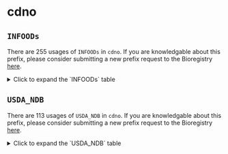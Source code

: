 # cdno

## `INFOODs`

There are 255 usages of `INFOODs` in `cdno`.
If you are knowledgable about this prefix, please consider submitting a new prefix
request to the Bioregistry [here](https://github.com/biopragmatics/bioregistry/issues/new?assignees=cthoyt&labels=New%2CPrefix&template=new-prefix.yml&title=%5BResource%5D%3A%20INFOODs).

<details>
<summary>Click to expand the `INFOODs` table</summary>

| curie                 |   usages | nodes                                                                                                                                                                                                                                                                                                                |
|-----------------------|----------|----------------------------------------------------------------------------------------------------------------------------------------------------------------------------------------------------------------------------------------------------------------------------------------------------------------------|
| INFOODs: GLUS         |        8 | [CDNO:0200013](http://purl.obolibrary.org/obo/CDNO_0200013), [CDNO:0200482](http://purl.obolibrary.org/obo/CDNO_0200482), [CDNO:0200483](http://purl.obolibrary.org/obo/CDNO_0200483), [CDNO:0200484](http://purl.obolibrary.org/obo/CDNO_0200484), [CDNO:0200486](http://purl.obolibrary.org/obo/CDNO_0200486), ... |
| INFOODs: XYLFB        |        5 | [CDNO:0200019](http://purl.obolibrary.org/obo/CDNO_0200019), [CDNO:0200492](http://purl.obolibrary.org/obo/CDNO_0200492), [CDNO:0200510](http://purl.obolibrary.org/obo/CDNO_0200510), [CDNO:0200512](http://purl.obolibrary.org/obo/CDNO_0200512), [CDNO:0200516](http://purl.obolibrary.org/obo/CDNO_0200516), ... |
| INFOODs: GALS         |        5 | [CDNO:0200021](http://purl.obolibrary.org/obo/CDNO_0200021), [CDNO:0200494](http://purl.obolibrary.org/obo/CDNO_0200494), [CDNO:0200496](http://purl.obolibrary.org/obo/CDNO_0200496), [CDNO:0200500](http://purl.obolibrary.org/obo/CDNO_0200500), [CDNO:0200504](http://purl.obolibrary.org/obo/CDNO_0200504), ... |
| INFOODs: FRUS         |        5 | [CDNO:0200485](http://purl.obolibrary.org/obo/CDNO_0200485), [CDNO:0200498](http://purl.obolibrary.org/obo/CDNO_0200498), [CDNO:0200502](http://purl.obolibrary.org/obo/CDNO_0200502), [CDNO:0200506](http://purl.obolibrary.org/obo/CDNO_0200506), [CDNO:0200518](http://purl.obolibrary.org/obo/CDNO_0200518), ... |
| INFOODs: GLUFB        |        4 | [CDNO:0200507](http://purl.obolibrary.org/obo/CDNO_0200507), [CDNO:0200509](http://purl.obolibrary.org/obo/CDNO_0200509), [CDNO:0200511](http://purl.obolibrary.org/obo/CDNO_0200511), [CDNO:0200513](http://purl.obolibrary.org/obo/CDNO_0200513)                                                                   |
| INFOODs: GALAAC       |        3 | [CDNO:0200017](http://purl.obolibrary.org/obo/CDNO_0200017), [CDNO:0200487](http://purl.obolibrary.org/obo/CDNO_0200487), [CDNO:0200490](http://purl.obolibrary.org/obo/CDNO_0200490)                                                                                                                                |
| INFOODs: RAFS         |        3 | [CDNO:0200029](http://purl.obolibrary.org/obo/CDNO_0200029), [CDNO:0200030](http://purl.obolibrary.org/obo/CDNO_0200030), [CDNO:0200495](http://purl.obolibrary.org/obo/CDNO_0200495)                                                                                                                                |
| INFOODs: TAN          |        3 | [CDNO:0200222](http://purl.obolibrary.org/obo/CDNO_0200222), [CDNO:0200224](http://purl.obolibrary.org/obo/CDNO_0200224), [CDNO:0200225](http://purl.obolibrary.org/obo/CDNO_0200225)                                                                                                                                |
| INFOODs: INULN        |        2 | [CDNO:0200011](http://purl.obolibrary.org/obo/CDNO_0200011), [CDNO:0200517](http://purl.obolibrary.org/obo/CDNO_0200517)                                                                                                                                                                                             |
| INFOODs: RHAS         |        2 | [CDNO:0200015](http://purl.obolibrary.org/obo/CDNO_0200015), [CDNO:0200488](http://purl.obolibrary.org/obo/CDNO_0200488)                                                                                                                                                                                             |
| INFOODs: FUCOS        |        2 | [CDNO:0200018](http://purl.obolibrary.org/obo/CDNO_0200018), [CDNO:0200491](http://purl.obolibrary.org/obo/CDNO_0200491)                                                                                                                                                                                             |
| INFOODs: ARAFB        |        2 | [CDNO:0200020](http://purl.obolibrary.org/obo/CDNO_0200020), [CDNO:0200515](http://purl.obolibrary.org/obo/CDNO_0200515)                                                                                                                                                                                             |
| INFOODs: VERS         |        2 | [CDNO:0200032](http://purl.obolibrary.org/obo/CDNO_0200032), [CDNO:0200503](http://purl.obolibrary.org/obo/CDNO_0200503)                                                                                                                                                                                             |
| INFOODs: FRUTN        |        2 | [CDNO:0200039](http://purl.obolibrary.org/obo/CDNO_0200039), [CDNO:0200478](http://purl.obolibrary.org/obo/CDNO_0200478)                                                                                                                                                                                             |
| INFOODs: CARTB        |        2 | [CDNO:0200198](http://purl.obolibrary.org/obo/CDNO_0200198), [CDNO:0200199](http://purl.obolibrary.org/obo/CDNO_0200199)                                                                                                                                                                                             |
| INFOODs: EPICATEGC    |        2 | [CDNO:0200231](http://purl.obolibrary.org/obo/CDNO_0200231), [CDNO:0200326](http://purl.obolibrary.org/obo/CDNO_0200326)                                                                                                                                                                                             |
| INFOODs: FLAVD        |        2 | [CDNO:0200268](http://purl.obolibrary.org/obo/CDNO_0200268), [CDNO:0200269](http://purl.obolibrary.org/obo/CDNO_0200269)                                                                                                                                                                                             |
| INFOODs: GALCATEGC    |        2 | [CDNO:0200321](http://purl.obolibrary.org/obo/CDNO_0200321), [CDNO:0200324](http://purl.obolibrary.org/obo/CDNO_0200324)                                                                                                                                                                                             |
| INFOODs: EPICATEC     |        2 | [CDNO:0200322](http://purl.obolibrary.org/obo/CDNO_0200322), [CDNO:0200323](http://purl.obolibrary.org/obo/CDNO_0200323)                                                                                                                                                                                             |
| INFOODs: POLYL        |        2 | [CDNO:0200444](http://purl.obolibrary.org/obo/CDNO_0200444), [CDNO:0200705](http://purl.obolibrary.org/obo/CDNO_0200705)                                                                                                                                                                                             |
| INFOODs: MANTL        |        2 | [CDNO:0200445](http://purl.obolibrary.org/obo/CDNO_0200445), [CDNO:0200707](http://purl.obolibrary.org/obo/CDNO_0200707)                                                                                                                                                                                             |
| INFOODs: XYLTL        |        2 | [CDNO:0200446](http://purl.obolibrary.org/obo/CDNO_0200446), [CDNO:0200710](http://purl.obolibrary.org/obo/CDNO_0200710)                                                                                                                                                                                             |
| INFOODs: GLUMNM       |        2 | [CDNO:0200450](http://purl.obolibrary.org/obo/CDNO_0200450), [CDNO:0200476](http://purl.obolibrary.org/obo/CDNO_0200476)                                                                                                                                                                                             |
| INFOODs: GLYRL        |        2 | [CDNO:0200451](http://purl.obolibrary.org/obo/CDNO_0200451), [CDNO:0200708](http://purl.obolibrary.org/obo/CDNO_0200708)                                                                                                                                                                                             |
| INFOODs: ARAN         |        2 | [CDNO:0200454](http://purl.obolibrary.org/obo/CDNO_0200454), [CDNO:0200479](http://purl.obolibrary.org/obo/CDNO_0200479)                                                                                                                                                                                             |
| INFOODs: AMYP         |        2 | [CDNO:0200460](http://purl.obolibrary.org/obo/CDNO_0200460), [CDNO:0200469](http://purl.obolibrary.org/obo/CDNO_0200469)                                                                                                                                                                                             |
| INFOODs: AMYS         |        2 | [CDNO:0200461](http://purl.obolibrary.org/obo/CDNO_0200461), [CDNO:0200470](http://purl.obolibrary.org/obo/CDNO_0200470)                                                                                                                                                                                             |
| INFOODs: MANN         |        2 | [CDNO:0200463](http://purl.obolibrary.org/obo/CDNO_0200463), [CDNO:0200473](http://purl.obolibrary.org/obo/CDNO_0200473)                                                                                                                                                                                             |
| INFOODs: GALTN        |        2 | [CDNO:0200466](http://purl.obolibrary.org/obo/CDNO_0200466), [CDNO:0200481](http://purl.obolibrary.org/obo/CDNO_0200481)                                                                                                                                                                                             |
| INFOODs: XYLN         |        2 | [CDNO:0200467](http://purl.obolibrary.org/obo/CDNO_0200467), [CDNO:0200474](http://purl.obolibrary.org/obo/CDNO_0200474)                                                                                                                                                                                             |
| INFOODs: MANFB        |        2 | [CDNO:0200508](http://purl.obolibrary.org/obo/CDNO_0200508), [CDNO:0200514](http://purl.obolibrary.org/obo/CDNO_0200514)                                                                                                                                                                                             |
| INFOODs: WATER        |        1 | [CDNO:0200002](http://purl.obolibrary.org/obo/CDNO_0200002)                                                                                                                                                                                                                                                          |
| INFOODs: DM           |        1 | [CDNO:0200003](http://purl.obolibrary.org/obo/CDNO_0200003)                                                                                                                                                                                                                                                          |
| INFOODs: ASH          |        1 | [CDNO:0200004](http://purl.obolibrary.org/obo/CDNO_0200004)                                                                                                                                                                                                                                                          |
| INFOODs: POLYSAC      |        1 | [CDNO:0200006](http://purl.obolibrary.org/obo/CDNO_0200006)                                                                                                                                                                                                                                                          |
| INFOODs: STARCH       |        1 | [CDNO:0200007](http://purl.obolibrary.org/obo/CDNO_0200007)                                                                                                                                                                                                                                                          |
| INFOODs: PECT         |        1 | [CDNO:0200008](http://purl.obolibrary.org/obo/CDNO_0200008)                                                                                                                                                                                                                                                          |
| INFOODs: CELLU        |        1 | [CDNO:0200009](http://purl.obolibrary.org/obo/CDNO_0200009)                                                                                                                                                                                                                                                          |
| INFOODs: HEMCEL       |        1 | [CDNO:0200010](http://purl.obolibrary.org/obo/CDNO_0200010)                                                                                                                                                                                                                                                          |
| INFOODs: MNSAC        |        1 | [CDNO:0200012](http://purl.obolibrary.org/obo/CDNO_0200012)                                                                                                                                                                                                                                                          |
| INFOODs: FRUFB        |        1 | [CDNO:0200014](http://purl.obolibrary.org/obo/CDNO_0200014)                                                                                                                                                                                                                                                          |
| INFOODs: MANS         |        1 | [CDNO:0200022](http://purl.obolibrary.org/obo/CDNO_0200022)                                                                                                                                                                                                                                                          |
| INFOODs: RIBS         |        1 | [CDNO:0200023](http://purl.obolibrary.org/obo/CDNO_0200023)                                                                                                                                                                                                                                                          |
| INFOODs: DISAC        |        1 | [CDNO:0200024](http://purl.obolibrary.org/obo/CDNO_0200024)                                                                                                                                                                                                                                                          |
| INFOODs: SUCS         |        1 | [CDNO:0200025](http://purl.obolibrary.org/obo/CDNO_0200025)                                                                                                                                                                                                                                                          |
| INFOODs: TRES         |        1 | [CDNO:0200026](http://purl.obolibrary.org/obo/CDNO_0200026)                                                                                                                                                                                                                                                          |
| INFOODs: MALS         |        1 | [CDNO:0200027](http://purl.obolibrary.org/obo/CDNO_0200027)                                                                                                                                                                                                                                                          |
| INFOODs: OLSAC        |        1 | [CDNO:0200028](http://purl.obolibrary.org/obo/CDNO_0200028)                                                                                                                                                                                                                                                          |
| INFOODs: STASM        |        1 | [CDNO:0200031](http://purl.obolibrary.org/obo/CDNO_0200031)                                                                                                                                                                                                                                                          |
| INFOODs: CHOAVLDF     |        1 | [CDNO:0200033](http://purl.obolibrary.org/obo/CDNO_0200033)                                                                                                                                                                                                                                                          |
| INFOODs: SUGAR        |        1 | [CDNO:0200034](http://purl.obolibrary.org/obo/CDNO_0200034)                                                                                                                                                                                                                                                          |
| INFOODs: FIBDF        |        1 | [CDNO:0200035](http://purl.obolibrary.org/obo/CDNO_0200035)                                                                                                                                                                                                                                                          |
| INFOODs: FIBGLCSSOL   |        1 | [CDNO:0200036](http://purl.obolibrary.org/obo/CDNO_0200036)                                                                                                                                                                                                                                                          |
| INFOODs: STARES4      |        1 | [CDNO:0200037](http://purl.obolibrary.org/obo/CDNO_0200037)                                                                                                                                                                                                                                                          |
| INFOODs: FIBGLCSINSOL |        1 | [CDNO:0200038](http://purl.obolibrary.org/obo/CDNO_0200038)                                                                                                                                                                                                                                                          |
| INFOODs: PROT-        |        1 | [CDNO:0200040](http://purl.obolibrary.org/obo/CDNO_0200040)                                                                                                                                                                                                                                                          |
| INFOODs: PROTA        |        1 | [CDNO:0200041](http://purl.obolibrary.org/obo/CDNO_0200041)                                                                                                                                                                                                                                                          |
| INFOODs: ALBU         |        1 | [CDNO:0200042](http://purl.obolibrary.org/obo/CDNO_0200042)                                                                                                                                                                                                                                                          |
| INFOODs: GLOB         |        1 | [CDNO:0200043](http://purl.obolibrary.org/obo/CDNO_0200043)                                                                                                                                                                                                                                                          |
| INFOODs: GLUTN        |        1 | [CDNO:0200046](http://purl.obolibrary.org/obo/CDNO_0200046)                                                                                                                                                                                                                                                          |
| INFOODs: ALA          |        1 | [CDNO:0200047](http://purl.obolibrary.org/obo/CDNO_0200047)                                                                                                                                                                                                                                                          |
| INFOODs: ARG          |        1 | [CDNO:0200048](http://purl.obolibrary.org/obo/CDNO_0200048)                                                                                                                                                                                                                                                          |
| INFOODs: ASN          |        1 | [CDNO:0200049](http://purl.obolibrary.org/obo/CDNO_0200049)                                                                                                                                                                                                                                                          |
| INFOODs: ASP          |        1 | [CDNO:0200050](http://purl.obolibrary.org/obo/CDNO_0200050)                                                                                                                                                                                                                                                          |
| INFOODs: CYSTE        |        1 | [CDNO:0200051](http://purl.obolibrary.org/obo/CDNO_0200051)                                                                                                                                                                                                                                                          |
| INFOODs: GLU          |        1 | [CDNO:0200052](http://purl.obolibrary.org/obo/CDNO_0200052)                                                                                                                                                                                                                                                          |
| INFOODs: GLN          |        1 | [CDNO:0200053](http://purl.obolibrary.org/obo/CDNO_0200053)                                                                                                                                                                                                                                                          |
| INFOODs: GLY          |        1 | [CDNO:0200054](http://purl.obolibrary.org/obo/CDNO_0200054)                                                                                                                                                                                                                                                          |
| INFOODs: HIS          |        1 | [CDNO:0200055](http://purl.obolibrary.org/obo/CDNO_0200055)                                                                                                                                                                                                                                                          |
| INFOODs: HYP          |        1 | [CDNO:0200056](http://purl.obolibrary.org/obo/CDNO_0200056)                                                                                                                                                                                                                                                          |
| INFOODs: ILE          |        1 | [CDNO:0200057](http://purl.obolibrary.org/obo/CDNO_0200057)                                                                                                                                                                                                                                                          |
| INFOODs: LEU          |        1 | [CDNO:0200058](http://purl.obolibrary.org/obo/CDNO_0200058)                                                                                                                                                                                                                                                          |
| INFOODs: LYS          |        1 | [CDNO:0200059](http://purl.obolibrary.org/obo/CDNO_0200059)                                                                                                                                                                                                                                                          |
| INFOODs: MET          |        1 | [CDNO:0200060](http://purl.obolibrary.org/obo/CDNO_0200060)                                                                                                                                                                                                                                                          |
| INFOODs: PHE          |        1 | [CDNO:0200061](http://purl.obolibrary.org/obo/CDNO_0200061)                                                                                                                                                                                                                                                          |
| INFOODs: PRO          |        1 | [CDNO:0200062](http://purl.obolibrary.org/obo/CDNO_0200062)                                                                                                                                                                                                                                                          |
| INFOODs: SER          |        1 | [CDNO:0200063](http://purl.obolibrary.org/obo/CDNO_0200063)                                                                                                                                                                                                                                                          |
| INFOODs: THR          |        1 | [CDNO:0200064](http://purl.obolibrary.org/obo/CDNO_0200064)                                                                                                                                                                                                                                                          |
| INFOODs: TRP          |        1 | [CDNO:0200065](http://purl.obolibrary.org/obo/CDNO_0200065)                                                                                                                                                                                                                                                          |
| INFOODs: TYR          |        1 | [CDNO:0200066](http://purl.obolibrary.org/obo/CDNO_0200066)                                                                                                                                                                                                                                                          |
| INFOODs: VAL          |        1 | [CDNO:0200067](http://purl.obolibrary.org/obo/CDNO_0200067)                                                                                                                                                                                                                                                          |
| INFOODs: FATPL        |        1 | [CDNO:0200068](http://purl.obolibrary.org/obo/CDNO_0200068)                                                                                                                                                                                                                                                          |
| INFOODs: DGLY         |        1 | [CDNO:0200069](http://purl.obolibrary.org/obo/CDNO_0200069)                                                                                                                                                                                                                                                          |
| INFOODs: FACIS        |        1 | [CDNO:0200070](http://purl.obolibrary.org/obo/CDNO_0200070)                                                                                                                                                                                                                                                          |
| INFOODs: PROPAC       |        1 | [CDNO:0200082](http://purl.obolibrary.org/obo/CDNO_0200082)                                                                                                                                                                                                                                                          |
| INFOODs: FATRN        |        1 | [CDNO:0200111](http://purl.obolibrary.org/obo/CDNO_0200111)                                                                                                                                                                                                                                                          |
| INFOODs: CAPSA        |        1 | [CDNO:0200112](http://purl.obolibrary.org/obo/CDNO_0200112)                                                                                                                                                                                                                                                          |
| INFOODs: PHOLIP       |        1 | [CDNO:0200113](http://purl.obolibrary.org/obo/CDNO_0200113)                                                                                                                                                                                                                                                          |
| INFOODs: CHLNP        |        1 | [CDNO:0200114](http://purl.obolibrary.org/obo/CDNO_0200114)                                                                                                                                                                                                                                                          |
| INFOODs: PHOETHN      |        1 | [CDNO:0200115](http://purl.obolibrary.org/obo/CDNO_0200115)                                                                                                                                                                                                                                                          |
| INFOODs: PHOSER       |        1 | [CDNO:0200116](http://purl.obolibrary.org/obo/CDNO_0200116)                                                                                                                                                                                                                                                          |
| INFOODs: PHOINOTL     |        1 | [CDNO:0200117](http://purl.obolibrary.org/obo/CDNO_0200117)                                                                                                                                                                                                                                                          |
| INFOODs: GLYLIP       |        1 | [CDNO:0200119](http://purl.obolibrary.org/obo/CDNO_0200119)                                                                                                                                                                                                                                                          |
| INFOODs: STERFRE      |        1 | [CDNO:0200121](http://purl.obolibrary.org/obo/CDNO_0200121)                                                                                                                                                                                                                                                          |
| INFOODs: CHOLEST      |        1 | [CDNO:0200123](http://purl.obolibrary.org/obo/CDNO_0200123)                                                                                                                                                                                                                                                          |
| INFOODs: PHYSTR       |        1 | [CDNO:0200125](http://purl.obolibrary.org/obo/CDNO_0200125)                                                                                                                                                                                                                                                          |
| INFOODs: AVEDT        |        1 | [CDNO:0200126](http://purl.obolibrary.org/obo/CDNO_0200126)                                                                                                                                                                                                                                                          |
| INFOODs: AVED5        |        1 | [CDNO:0200127](http://purl.obolibrary.org/obo/CDNO_0200127)                                                                                                                                                                                                                                                          |
| INFOODs: AVED7        |        1 | [CDNO:0200128](http://purl.obolibrary.org/obo/CDNO_0200128)                                                                                                                                                                                                                                                          |
| INFOODs: BRASTR       |        1 | [CDNO:0200129](http://purl.obolibrary.org/obo/CDNO_0200129)                                                                                                                                                                                                                                                          |
| INFOODs: CAMT         |        1 | [CDNO:0200130](http://purl.obolibrary.org/obo/CDNO_0200130)                                                                                                                                                                                                                                                          |
| INFOODs: ERGSTR       |        1 | [CDNO:0200131](http://purl.obolibrary.org/obo/CDNO_0200131)                                                                                                                                                                                                                                                          |
| INFOODs: SITSTR       |        1 | [CDNO:0200132](http://purl.obolibrary.org/obo/CDNO_0200132)                                                                                                                                                                                                                                                          |
| INFOODs: STGSTR       |        1 | [CDNO:0200134](http://purl.obolibrary.org/obo/CDNO_0200134)                                                                                                                                                                                                                                                          |
| INFOODs: STID7        |        1 | [CDNO:0200135](http://purl.obolibrary.org/obo/CDNO_0200135)                                                                                                                                                                                                                                                          |
| INFOODs: CA           |        1 | [CDNO:0200138](http://purl.obolibrary.org/obo/CDNO_0200138)                                                                                                                                                                                                                                                          |
| INFOODs: CLD          |        1 | [CDNO:0200139](http://purl.obolibrary.org/obo/CDNO_0200139)                                                                                                                                                                                                                                                          |
| INFOODs: NAM          |        1 | [CDNO:0200141](http://purl.obolibrary.org/obo/CDNO_0200141)                                                                                                                                                                                                                                                          |
| INFOODs: K            |        1 | [CDNO:0200143](http://purl.obolibrary.org/obo/CDNO_0200143)                                                                                                                                                                                                                                                          |
| INFOODs: NA           |        1 | [CDNO:0200144](http://purl.obolibrary.org/obo/CDNO_0200144)                                                                                                                                                                                                                                                          |
| INFOODs: S            |        1 | [CDNO:0200145](http://purl.obolibrary.org/obo/CDNO_0200145)                                                                                                                                                                                                                                                          |
| INFOODs: AL           |        1 | [CDNO:0200147](http://purl.obolibrary.org/obo/CDNO_0200147)                                                                                                                                                                                                                                                          |
| INFOODs: SB           |        1 | [CDNO:0200148](http://purl.obolibrary.org/obo/CDNO_0200148)                                                                                                                                                                                                                                                          |
| INFOODs: AS           |        1 | [CDNO:0200149](http://purl.obolibrary.org/obo/CDNO_0200149)                                                                                                                                                                                                                                                          |
| INFOODs: B            |        1 | [CDNO:0200150](http://purl.obolibrary.org/obo/CDNO_0200150)                                                                                                                                                                                                                                                          |
| INFOODs: CD           |        1 | [CDNO:0200151](http://purl.obolibrary.org/obo/CDNO_0200151)                                                                                                                                                                                                                                                          |
| INFOODs: CR           |        1 | [CDNO:0200152](http://purl.obolibrary.org/obo/CDNO_0200152)                                                                                                                                                                                                                                                          |
| INFOODs: CO           |        1 | [CDNO:0200153](http://purl.obolibrary.org/obo/CDNO_0200153)                                                                                                                                                                                                                                                          |
| INFOODs: CU           |        1 | [CDNO:0200154](http://purl.obolibrary.org/obo/CDNO_0200154)                                                                                                                                                                                                                                                          |
| INFOODs: FD           |        1 | [CDNO:0200155](http://purl.obolibrary.org/obo/CDNO_0200155)                                                                                                                                                                                                                                                          |
| INFOODs: ID           |        1 | [CDNO:0200156](http://purl.obolibrary.org/obo/CDNO_0200156)                                                                                                                                                                                                                                                          |
| INFOODs: FE           |        1 | [CDNO:0200157](http://purl.obolibrary.org/obo/CDNO_0200157)                                                                                                                                                                                                                                                          |
| INFOODs: PB           |        1 | [CDNO:0200158](http://purl.obolibrary.org/obo/CDNO_0200158)                                                                                                                                                                                                                                                          |
| INFOODs: LI           |        1 | [CDNO:0200159](http://purl.obolibrary.org/obo/CDNO_0200159)                                                                                                                                                                                                                                                          |
| INFOODs: MN           |        1 | [CDNO:0200160](http://purl.obolibrary.org/obo/CDNO_0200160)                                                                                                                                                                                                                                                          |
| INFOODs: HG           |        1 | [CDNO:0200161](http://purl.obolibrary.org/obo/CDNO_0200161)                                                                                                                                                                                                                                                          |
| INFOODs: MO           |        1 | [CDNO:0200162](http://purl.obolibrary.org/obo/CDNO_0200162)                                                                                                                                                                                                                                                          |
| INFOODs: NI           |        1 | [CDNO:0200163](http://purl.obolibrary.org/obo/CDNO_0200163)                                                                                                                                                                                                                                                          |
| INFOODs: RB           |        1 | [CDNO:0200164](http://purl.obolibrary.org/obo/CDNO_0200164)                                                                                                                                                                                                                                                          |
| INFOODs: SE           |        1 | [CDNO:0200165](http://purl.obolibrary.org/obo/CDNO_0200165)                                                                                                                                                                                                                                                          |
| INFOODs: SR           |        1 | [CDNO:0200166](http://purl.obolibrary.org/obo/CDNO_0200166)                                                                                                                                                                                                                                                          |
| INFOODs: SN           |        1 | [CDNO:0200167](http://purl.obolibrary.org/obo/CDNO_0200167)                                                                                                                                                                                                                                                          |
| INFOODs: TI           |        1 | [CDNO:0200168](http://purl.obolibrary.org/obo/CDNO_0200168)                                                                                                                                                                                                                                                          |
| INFOODs: V            |        1 | [CDNO:0200169](http://purl.obolibrary.org/obo/CDNO_0200169)                                                                                                                                                                                                                                                          |
| INFOODs: ZN           |        1 | [CDNO:0200170](http://purl.obolibrary.org/obo/CDNO_0200170)                                                                                                                                                                                                                                                          |
| INFOODs: BA           |        1 | [CDNO:0200171](http://purl.obolibrary.org/obo/CDNO_0200171)                                                                                                                                                                                                                                                          |
| INFOODs: CS           |        1 | [CDNO:0200172](http://purl.obolibrary.org/obo/CDNO_0200172)                                                                                                                                                                                                                                                          |
| INFOODs: BI           |        1 | [CDNO:0200173](http://purl.obolibrary.org/obo/CDNO_0200173)                                                                                                                                                                                                                                                          |
| INFOODs: LA           |        1 | [CDNO:0200174](http://purl.obolibrary.org/obo/CDNO_0200174)                                                                                                                                                                                                                                                          |
| INFOODs: NACL         |        1 | [CDNO:0200175](http://purl.obolibrary.org/obo/CDNO_0200175)                                                                                                                                                                                                                                                          |
| INFOODs: NITRI        |        1 | [CDNO:0200177](http://purl.obolibrary.org/obo/CDNO_0200177)                                                                                                                                                                                                                                                          |
| INFOODs: BRD          |        1 | [CDNO:0200178](http://purl.obolibrary.org/obo/CDNO_0200178)                                                                                                                                                                                                                                                          |
| INFOODs: THIA-        |        1 | [CDNO:0200184](http://purl.obolibrary.org/obo/CDNO_0200184)                                                                                                                                                                                                                                                          |
| INFOODs: RIBF         |        1 | [CDNO:0200185](http://purl.obolibrary.org/obo/CDNO_0200185)                                                                                                                                                                                                                                                          |
| INFOODs: NIA-         |        1 | [CDNO:0200186](http://purl.obolibrary.org/obo/CDNO_0200186)                                                                                                                                                                                                                                                          |
| INFOODs: PANTAC       |        1 | [CDNO:0200187](http://purl.obolibrary.org/obo/CDNO_0200187)                                                                                                                                                                                                                                                          |
| INFOODs: PYRXN        |        1 | [CDNO:0200188](http://purl.obolibrary.org/obo/CDNO_0200188)                                                                                                                                                                                                                                                          |
| INFOODs: BIOT         |        1 | [CDNO:0200189](http://purl.obolibrary.org/obo/CDNO_0200189)                                                                                                                                                                                                                                                          |
| INFOODs: FOLAC        |        1 | [CDNO:0200190](http://purl.obolibrary.org/obo/CDNO_0200190)                                                                                                                                                                                                                                                          |
| INFOODs: VITC-        |        1 | [CDNO:0200192](http://purl.obolibrary.org/obo/CDNO_0200192)                                                                                                                                                                                                                                                          |
| INFOODs: ASCL         |        1 | [CDNO:0200193](http://purl.obolibrary.org/obo/CDNO_0200193)                                                                                                                                                                                                                                                          |
| INFOODs: VITA         |        1 | [CDNO:0200195](http://purl.obolibrary.org/obo/CDNO_0200195)                                                                                                                                                                                                                                                          |
| INFOODs: CARTOID      |        1 | [CDNO:0200196](http://purl.obolibrary.org/obo/CDNO_0200196)                                                                                                                                                                                                                                                          |
| INFOODs: CARTA        |        1 | [CDNO:0200197](http://purl.obolibrary.org/obo/CDNO_0200197)                                                                                                                                                                                                                                                          |
| INFOODs: CARTBCIS     |        1 | [CDNO:0200200](http://purl.obolibrary.org/obo/CDNO_0200200)                                                                                                                                                                                                                                                          |
| INFOODs: VITD-        |        1 | [CDNO:0200201](http://purl.obolibrary.org/obo/CDNO_0200201)                                                                                                                                                                                                                                                          |
| INFOODs: VITE-        |        1 | [CDNO:0200203](http://purl.obolibrary.org/obo/CDNO_0200203)                                                                                                                                                                                                                                                          |
| INFOODs: TOCPHT       |        1 | [CDNO:0200204](http://purl.obolibrary.org/obo/CDNO_0200204)                                                                                                                                                                                                                                                          |
| INFOODs: TOCPHA       |        1 | [CDNO:0200205](http://purl.obolibrary.org/obo/CDNO_0200205)                                                                                                                                                                                                                                                          |
| INFOODs: TOCPHB       |        1 | [CDNO:0200206](http://purl.obolibrary.org/obo/CDNO_0200206)                                                                                                                                                                                                                                                          |
| INFOODs: TOCPHG       |        1 | [CDNO:0200207](http://purl.obolibrary.org/obo/CDNO_0200207)                                                                                                                                                                                                                                                          |
| INFOODs: TOCPHD       |        1 | [CDNO:0200208](http://purl.obolibrary.org/obo/CDNO_0200208)                                                                                                                                                                                                                                                          |
| INFOODs: TOCTRT       |        1 | [CDNO:0200209](http://purl.obolibrary.org/obo/CDNO_0200209)                                                                                                                                                                                                                                                          |
| INFOODs: TOCTRA       |        1 | [CDNO:0200210](http://purl.obolibrary.org/obo/CDNO_0200210)                                                                                                                                                                                                                                                          |
| INFOODs: TOCTRB       |        1 | [CDNO:0200211](http://purl.obolibrary.org/obo/CDNO_0200211)                                                                                                                                                                                                                                                          |
| INFOODs: TOCTRG       |        1 | [CDNO:0200212](http://purl.obolibrary.org/obo/CDNO_0200212)                                                                                                                                                                                                                                                          |
| INFOODs: TOCTRD       |        1 | [CDNO:0200213](http://purl.obolibrary.org/obo/CDNO_0200213)                                                                                                                                                                                                                                                          |
| INFOODs: VITK         |        1 | [CDNO:0200214](http://purl.obolibrary.org/obo/CDNO_0200214)                                                                                                                                                                                                                                                          |
| INFOODs: CAFFN        |        1 | [CDNO:0200217](http://purl.obolibrary.org/obo/CDNO_0200217)                                                                                                                                                                                                                                                          |
| INFOODs: THEBRN       |        1 | [CDNO:0200219](http://purl.obolibrary.org/obo/CDNO_0200219)                                                                                                                                                                                                                                                          |
| INFOODs: POLYPHENT    |        1 | [CDNO:0200221](http://purl.obolibrary.org/obo/CDNO_0200221)                                                                                                                                                                                                                                                          |
| INFOODs: CHLRAC       |        1 | [CDNO:0200223](http://purl.obolibrary.org/obo/CDNO_0200223)                                                                                                                                                                                                                                                          |
| INFOODs: ELLAC        |        1 | [CDNO:0200226](http://purl.obolibrary.org/obo/CDNO_0200226)                                                                                                                                                                                                                                                          |
| INFOODs: GALLAC       |        1 | [CDNO:0200233](http://purl.obolibrary.org/obo/CDNO_0200233)                                                                                                                                                                                                                                                          |
| INFOODs: SALAC        |        1 | [CDNO:0200235](http://purl.obolibrary.org/obo/CDNO_0200235)                                                                                                                                                                                                                                                          |
| INFOODs: VANAC        |        1 | [CDNO:0200237](http://purl.obolibrary.org/obo/CDNO_0200237)                                                                                                                                                                                                                                                          |
| INFOODs: SYRAC        |        1 | [CDNO:0200238](http://purl.obolibrary.org/obo/CDNO_0200238)                                                                                                                                                                                                                                                          |
| INFOODs: CAFFAC       |        1 | [CDNO:0200243](http://purl.obolibrary.org/obo/CDNO_0200243)                                                                                                                                                                                                                                                          |
| INFOODs: SINPAC       |        1 | [CDNO:0200244](http://purl.obolibrary.org/obo/CDNO_0200244)                                                                                                                                                                                                                                                          |
| INFOODs: PCHOUAC      |        1 | [CDNO:0200248](http://purl.obolibrary.org/obo/CDNO_0200248)                                                                                                                                                                                                                                                          |
| INFOODs: FERAC        |        1 | [CDNO:0200251](http://purl.obolibrary.org/obo/CDNO_0200251)                                                                                                                                                                                                                                                          |
| INFOODs: MALVIDIN     |        1 | [CDNO:0200270](http://purl.obolibrary.org/obo/CDNO_0200270)                                                                                                                                                                                                                                                          |
| INFOODs: KAEMF        |        1 | [CDNO:0200271](http://purl.obolibrary.org/obo/CDNO_0200271)                                                                                                                                                                                                                                                          |
| INFOODs: HESPT        |        1 | [CDNO:0200278](http://purl.obolibrary.org/obo/CDNO_0200278)                                                                                                                                                                                                                                                          |
| INFOODs: HESPD        |        1 | [CDNO:0200279](http://purl.obolibrary.org/obo/CDNO_0200279)                                                                                                                                                                                                                                                          |
| INFOODs: NARING       |        1 | [CDNO:0200282](http://purl.obolibrary.org/obo/CDNO_0200282)                                                                                                                                                                                                                                                          |
| INFOODs: NARIN        |        1 | [CDNO:0200283](http://purl.obolibrary.org/obo/CDNO_0200283)                                                                                                                                                                                                                                                          |
| INFOODs: NARIR        |        1 | [CDNO:0200284](http://purl.obolibrary.org/obo/CDNO_0200284)                                                                                                                                                                                                                                                          |
| INFOODs: APIGEN       |        1 | [CDNO:0200294](http://purl.obolibrary.org/obo/CDNO_0200294)                                                                                                                                                                                                                                                          |
| INFOODs: LUTEOL       |        1 | [CDNO:0200307](http://purl.obolibrary.org/obo/CDNO_0200307)                                                                                                                                                                                                                                                          |
| INFOODs: QUERCE       |        1 | [CDNO:0200311](http://purl.obolibrary.org/obo/CDNO_0200311)                                                                                                                                                                                                                                                          |
| INFOODs: TANGER       |        1 | [CDNO:0200315](http://purl.obolibrary.org/obo/CDNO_0200315)                                                                                                                                                                                                                                                          |
| INFOODs: CATEC        |        1 | [CDNO:0200319](http://purl.obolibrary.org/obo/CDNO_0200319)                                                                                                                                                                                                                                                          |
| INFOODs: EPICATECG3   |        1 | [CDNO:0200325](http://purl.obolibrary.org/obo/CDNO_0200325)                                                                                                                                                                                                                                                          |
| INFOODs: PROCYA       |        1 | [CDNO:0200332](http://purl.obolibrary.org/obo/CDNO_0200332)                                                                                                                                                                                                                                                          |
| INFOODs: ANTCYAN      |        1 | [CDNO:0200351](http://purl.obolibrary.org/obo/CDNO_0200351)                                                                                                                                                                                                                                                          |
| INFOODs: CYAD         |        1 | [CDNO:0200352](http://purl.obolibrary.org/obo/CDNO_0200352)                                                                                                                                                                                                                                                          |
| INFOODs: ISOFLVND     |        1 | [CDNO:0200370](http://purl.obolibrary.org/obo/CDNO_0200370)                                                                                                                                                                                                                                                          |
| INFOODs:DDZEIN        |        1 | [CDNO:0200375](http://purl.obolibrary.org/obo/CDNO_0200375)                                                                                                                                                                                                                                                          |
| INFOODs: GNSTEIN      |        1 | [CDNO:0200376](http://purl.obolibrary.org/obo/CDNO_0200376)                                                                                                                                                                                                                                                          |
| INFOODs: GLYCTEIN     |        1 | [CDNO:0200377](http://purl.obolibrary.org/obo/CDNO_0200377)                                                                                                                                                                                                                                                          |
| INFOODs: GNSTIN       |        1 | [CDNO:0200380](http://purl.obolibrary.org/obo/CDNO_0200380)                                                                                                                                                                                                                                                          |
| INFOODs: GLYCTN       |        1 | [CDNO:0200381](http://purl.obolibrary.org/obo/CDNO_0200381)                                                                                                                                                                                                                                                          |
| INFOODs: DAIDZNM      |        1 | [CDNO:0200383](http://purl.obolibrary.org/obo/CDNO_0200383)                                                                                                                                                                                                                                                          |
| INFOODs: GNSTINM      |        1 | [CDNO:0200384](http://purl.obolibrary.org/obo/CDNO_0200384)                                                                                                                                                                                                                                                          |
| INFOODs: GLYCTNM      |        1 | [CDNO:0200385](http://purl.obolibrary.org/obo/CDNO_0200385)                                                                                                                                                                                                                                                          |
| INFOODs: GLYCTNA      |        1 | [CDNO:0200386](http://purl.obolibrary.org/obo/CDNO_0200386)                                                                                                                                                                                                                                                          |
| INFOODs: COUMEST      |        1 | [CDNO:0200390](http://purl.obolibrary.org/obo/CDNO_0200390)                                                                                                                                                                                                                                                          |
| INFOODs: LIGNANS      |        1 | [CDNO:0200399](http://purl.obolibrary.org/obo/CDNO_0200399)                                                                                                                                                                                                                                                          |
| INFOODs: LIGN         |        1 | [CDNO:0200402](http://purl.obolibrary.org/obo/CDNO_0200402)                                                                                                                                                                                                                                                          |
| INFOODs: ZEA          |        1 | [CDNO:0200411](http://purl.obolibrary.org/obo/CDNO_0200411)                                                                                                                                                                                                                                                          |
| INFOODs: CRYPXA       |        1 | [CDNO:0200412](http://purl.obolibrary.org/obo/CDNO_0200412)                                                                                                                                                                                                                                                          |
| INFOODs: LUTN         |        1 | [CDNO:0200414](http://purl.obolibrary.org/obo/CDNO_0200414)                                                                                                                                                                                                                                                          |
| INFOODs: NEOX         |        1 | [CDNO:0200416](http://purl.obolibrary.org/obo/CDNO_0200416)                                                                                                                                                                                                                                                          |
| INFOODs: VIOLX        |        1 | [CDNO:0200417](http://purl.obolibrary.org/obo/CDNO_0200417)                                                                                                                                                                                                                                                          |
| INFOODs: LYCPN        |        1 | [CDNO:0200418](http://purl.obolibrary.org/obo/CDNO_0200418)                                                                                                                                                                                                                                                          |
| INFOODs: RETOL        |        1 | [CDNO:0200420](http://purl.obolibrary.org/obo/CDNO_0200420)                                                                                                                                                                                                                                                          |
| INFOODs: OA           |        1 | [CDNO:0200422](http://purl.obolibrary.org/obo/CDNO_0200422)                                                                                                                                                                                                                                                          |
| INFOODs: ACEAC        |        1 | [CDNO:0200423](http://purl.obolibrary.org/obo/CDNO_0200423)                                                                                                                                                                                                                                                          |
| INFOODs: CITAC        |        1 | [CDNO:0200424](http://purl.obolibrary.org/obo/CDNO_0200424)                                                                                                                                                                                                                                                          |
| INFOODs: LACAC        |        1 | [CDNO:0200425](http://purl.obolibrary.org/obo/CDNO_0200425)                                                                                                                                                                                                                                                          |
| INFOODs: LACACD       |        1 | [CDNO:0200426](http://purl.obolibrary.org/obo/CDNO_0200426)                                                                                                                                                                                                                                                          |
| INFOODs: LACACL       |        1 | [CDNO:0200427](http://purl.obolibrary.org/obo/CDNO_0200427)                                                                                                                                                                                                                                                          |
| INFOODs: MALAC        |        1 | [CDNO:0200428](http://purl.obolibrary.org/obo/CDNO_0200428)                                                                                                                                                                                                                                                          |
| INFOODs: OXALAC       |        1 | [CDNO:0200432](http://purl.obolibrary.org/obo/CDNO_0200432)                                                                                                                                                                                                                                                          |
| INFOODs: IP6          |        1 | [CDNO:0200433](http://purl.obolibrary.org/obo/CDNO_0200433)                                                                                                                                                                                                                                                          |
| INFOODs: QUINAC       |        1 | [CDNO:0200434](http://purl.obolibrary.org/obo/CDNO_0200434)                                                                                                                                                                                                                                                          |
| INFOODs: PYRAC        |        1 | [CDNO:0200435](http://purl.obolibrary.org/obo/CDNO_0200435)                                                                                                                                                                                                                                                          |
| INFOODs: SHIKAC       |        1 | [CDNO:0200436](http://purl.obolibrary.org/obo/CDNO_0200436)                                                                                                                                                                                                                                                          |
| INFOODs: SUCAC        |        1 | [CDNO:0200437](http://purl.obolibrary.org/obo/CDNO_0200437)                                                                                                                                                                                                                                                          |
| INFOODs: TARAC        |        1 | [CDNO:0200438](http://purl.obolibrary.org/obo/CDNO_0200438)                                                                                                                                                                                                                                                          |
| INFOODs: ISOCAC       |        1 | [CDNO:0200439](http://purl.obolibrary.org/obo/CDNO_0200439)                                                                                                                                                                                                                                                          |
| INFOODs: OXACAC       |        1 | [CDNO:0200440](http://purl.obolibrary.org/obo/CDNO_0200440)                                                                                                                                                                                                                                                          |
| INFOODs: INOTL        |        1 | [CDNO:0200441](http://purl.obolibrary.org/obo/CDNO_0200441)                                                                                                                                                                                                                                                          |
| INFOODs: BETN         |        1 | [CDNO:0200443](http://purl.obolibrary.org/obo/CDNO_0200443)                                                                                                                                                                                                                                                          |
| INFOODs: CHOLNF       |        1 | [CDNO:0200448](http://purl.obolibrary.org/obo/CDNO_0200448)                                                                                                                                                                                                                                                          |
| INFOODs: FAPULC       |        1 | [CDNO:0200449](http://purl.obolibrary.org/obo/CDNO_0200449)                                                                                                                                                                                                                                                          |
| INFOODs: FASAT        |        1 | [CDNO:0200458](http://purl.obolibrary.org/obo/CDNO_0200458)                                                                                                                                                                                                                                                          |
| INFOODs: GALMNM       |        1 | [CDNO:0200459](http://purl.obolibrary.org/obo/CDNO_0200459)                                                                                                                                                                                                                                                          |
| INFOODs: GALMN        |        1 | [CDNO:0200480](http://purl.obolibrary.org/obo/CDNO_0200480)                                                                                                                                                                                                                                                          |
| INFOODs: ARAS         |        1 | [CDNO:0200493](http://purl.obolibrary.org/obo/CDNO_0200493)                                                                                                                                                                                                                                                          |
| INFOODs: STAS         |        1 | [CDNO:0200499](http://purl.obolibrary.org/obo/CDNO_0200499)                                                                                                                                                                                                                                                          |
| INFOODs: THIAHCL      |        1 | [CDNO:0200526](http://purl.obolibrary.org/obo/CDNO_0200526)                                                                                                                                                                                                                                                          |
| INFOODs: VITB6-       |        1 | [CDNO:0200530](http://purl.obolibrary.org/obo/CDNO_0200530)                                                                                                                                                                                                                                                          |
| INFOODs: FOLH4        |        1 | [CDNO:0200533](http://purl.obolibrary.org/obo/CDNO_0200533)                                                                                                                                                                                                                                                          |
| INFOODs: VITB12       |        1 | [CDNO:0200534](http://purl.obolibrary.org/obo/CDNO_0200534)                                                                                                                                                                                                                                                          |
| INFOODs: MK8          |        1 | [CDNO:0200542](http://purl.obolibrary.org/obo/CDNO_0200542)                                                                                                                                                                                                                                                          |
| INFOODs: LACS         |        1 | [CDNO:0200685](http://purl.obolibrary.org/obo/CDNO_0200685)                                                                                                                                                                                                                                                          |
| INFOODs: DEXTN        |        1 | [CDNO:0200689](http://purl.obolibrary.org/obo/CDNO_0200689)                                                                                                                                                                                                                                                          |
| INFOODs: MALTDEX      |        1 | [CDNO:0200690](http://purl.obolibrary.org/obo/CDNO_0200690)                                                                                                                                                                                                                                                          |
| INFOODs: GUMS         |        1 | [CDNO:0200694](http://purl.obolibrary.org/obo/CDNO_0200694)                                                                                                                                                                                                                                                          |
| INFOODs: MALTL        |        1 | [CDNO:0200706](http://purl.obolibrary.org/obo/CDNO_0200706)                                                                                                                                                                                                                                                          |
| INFOODs: LACTL        |        1 | [CDNO:0200711](http://purl.obolibrary.org/obo/CDNO_0200711)                                                                                                                                                                                                                                                          |
| INFOODs: ISOMALT      |        1 | [CDNO:0200712](http://purl.obolibrary.org/obo/CDNO_0200712)                                                                                                                                                                                                                                                          |
| INFOODs: ERYTHL       |        1 | [CDNO:0200713](http://purl.obolibrary.org/obo/CDNO_0200713)                                                                                                                                                                                                                                                          |

</details>

## `USDA_NDB`

There are 113 usages of `USDA_NDB` in `cdno`.
If you are knowledgable about this prefix, please consider submitting a new prefix
request to the Bioregistry [here](https://github.com/biopragmatics/bioregistry/issues/new?assignees=cthoyt&labels=New%2CPrefix&template=new-prefix.yml&title=%5BResource%5D%3A%20USDA_NDB).

<details>
<summary>Click to expand the `USDA_NDB` table</summary>

| curie          |   usages | nodes                                                                                                                                                                                                                                                                                                                |
|----------------|----------|----------------------------------------------------------------------------------------------------------------------------------------------------------------------------------------------------------------------------------------------------------------------------------------------------------------------|
| USDA_NDB: 1011 |       12 | [CDNO:0200013](http://purl.obolibrary.org/obo/CDNO_0200013), [CDNO:0200482](http://purl.obolibrary.org/obo/CDNO_0200482), [CDNO:0200483](http://purl.obolibrary.org/obo/CDNO_0200483), [CDNO:0200484](http://purl.obolibrary.org/obo/CDNO_0200484), [CDNO:0200486](http://purl.obolibrary.org/obo/CDNO_0200486), ... |
| USDA_NDB: 1012 |        6 | [CDNO:0200014](http://purl.obolibrary.org/obo/CDNO_0200014), [CDNO:0200485](http://purl.obolibrary.org/obo/CDNO_0200485), [CDNO:0200498](http://purl.obolibrary.org/obo/CDNO_0200498), [CDNO:0200502](http://purl.obolibrary.org/obo/CDNO_0200502), [CDNO:0200506](http://purl.obolibrary.org/obo/CDNO_0200506), ... |
| USDA_NDB: 1075 |        5 | [CDNO:0200021](http://purl.obolibrary.org/obo/CDNO_0200021), [CDNO:0200494](http://purl.obolibrary.org/obo/CDNO_0200494), [CDNO:0200496](http://purl.obolibrary.org/obo/CDNO_0200496), [CDNO:0200500](http://purl.obolibrary.org/obo/CDNO_0200500), [CDNO:0200504](http://purl.obolibrary.org/obo/CDNO_0200504), ... |
| USDA_NDB: 1038 |        3 | [CDNO:0200425](http://purl.obolibrary.org/obo/CDNO_0200425), [CDNO:0200426](http://purl.obolibrary.org/obo/CDNO_0200426), [CDNO:0200427](http://purl.obolibrary.org/obo/CDNO_0200427)                                                                                                                                |
| USDA_NDB: 1005 |        2 | [CDNO:0200005](http://purl.obolibrary.org/obo/CDNO_0200005), [CDNO:0200033](http://purl.obolibrary.org/obo/CDNO_0200033)                                                                                                                                                                                             |
| USDA_NDB: 1009 |        2 | [CDNO:0200007](http://purl.obolibrary.org/obo/CDNO_0200007), [CDNO:0200037](http://purl.obolibrary.org/obo/CDNO_0200037)                                                                                                                                                                                             |
| USDA_NDB: 1403 |        2 | [CDNO:0200011](http://purl.obolibrary.org/obo/CDNO_0200011), [CDNO:0200517](http://purl.obolibrary.org/obo/CDNO_0200517)                                                                                                                                                                                             |
| USDA_NDB: 1003 |        2 | [CDNO:0200040](http://purl.obolibrary.org/obo/CDNO_0200040), [CDNO:0200041](http://purl.obolibrary.org/obo/CDNO_0200041)                                                                                                                                                                                             |
| USDA_NDB: 1051 |        1 | [CDNO:0200002](http://purl.obolibrary.org/obo/CDNO_0200002)                                                                                                                                                                                                                                                          |
| USDA_NDB: 1007 |        1 | [CDNO:0200004](http://purl.obolibrary.org/obo/CDNO_0200004)                                                                                                                                                                                                                                                          |
| USDA_NDB: 1081 |        1 | [CDNO:0200023](http://purl.obolibrary.org/obo/CDNO_0200023)                                                                                                                                                                                                                                                          |
| USDA_NDB: 1010 |        1 | [CDNO:0200025](http://purl.obolibrary.org/obo/CDNO_0200025)                                                                                                                                                                                                                                                          |
| USDA_NDB: 1014 |        1 | [CDNO:0200027](http://purl.obolibrary.org/obo/CDNO_0200027)                                                                                                                                                                                                                                                          |
| USDA_NDB: 1235 |        1 | [CDNO:0200034](http://purl.obolibrary.org/obo/CDNO_0200034)                                                                                                                                                                                                                                                          |
| USDA_NDB: 2033 |        1 | [CDNO:0200035](http://purl.obolibrary.org/obo/CDNO_0200035)                                                                                                                                                                                                                                                          |
| USDA_NDB: 1082 |        1 | [CDNO:0200036](http://purl.obolibrary.org/obo/CDNO_0200036)                                                                                                                                                                                                                                                          |
| USDA_NDB: 1084 |        1 | [CDNO:0200038](http://purl.obolibrary.org/obo/CDNO_0200038)                                                                                                                                                                                                                                                          |
| USDA_NDB: 1222 |        1 | [CDNO:0200047](http://purl.obolibrary.org/obo/CDNO_0200047)                                                                                                                                                                                                                                                          |
| USDA_NDB: 1220 |        1 | [CDNO:0200048](http://purl.obolibrary.org/obo/CDNO_0200048)                                                                                                                                                                                                                                                          |
| USDA_NDB: 1223 |        1 | [CDNO:0200050](http://purl.obolibrary.org/obo/CDNO_0200050)                                                                                                                                                                                                                                                          |
| USDA_NDB: 1232 |        1 | [CDNO:0200051](http://purl.obolibrary.org/obo/CDNO_0200051)                                                                                                                                                                                                                                                          |
| USDA_NDB: 1224 |        1 | [CDNO:0200052](http://purl.obolibrary.org/obo/CDNO_0200052)                                                                                                                                                                                                                                                          |
| USDA_NDB: 1233 |        1 | [CDNO:0200053](http://purl.obolibrary.org/obo/CDNO_0200053)                                                                                                                                                                                                                                                          |
| USDA_NDB: 1225 |        1 | [CDNO:0200054](http://purl.obolibrary.org/obo/CDNO_0200054)                                                                                                                                                                                                                                                          |
| USDA_NDB: 1221 |        1 | [CDNO:0200055](http://purl.obolibrary.org/obo/CDNO_0200055)                                                                                                                                                                                                                                                          |
| USDA_NDB: 1228 |        1 | [CDNO:0200056](http://purl.obolibrary.org/obo/CDNO_0200056)                                                                                                                                                                                                                                                          |
| USDA_NDB: 1212 |        1 | [CDNO:0200057](http://purl.obolibrary.org/obo/CDNO_0200057)                                                                                                                                                                                                                                                          |
| USDA_NDB: 1213 |        1 | [CDNO:0200058](http://purl.obolibrary.org/obo/CDNO_0200058)                                                                                                                                                                                                                                                          |
| USDA_NDB: 1214 |        1 | [CDNO:0200059](http://purl.obolibrary.org/obo/CDNO_0200059)                                                                                                                                                                                                                                                          |
| USDA_NDB: 1215 |        1 | [CDNO:0200060](http://purl.obolibrary.org/obo/CDNO_0200060)                                                                                                                                                                                                                                                          |
| USDA_NDB: 1217 |        1 | [CDNO:0200061](http://purl.obolibrary.org/obo/CDNO_0200061)                                                                                                                                                                                                                                                          |
| USDA_NDB: 1226 |        1 | [CDNO:0200062](http://purl.obolibrary.org/obo/CDNO_0200062)                                                                                                                                                                                                                                                          |
| USDA_NDB: 1227 |        1 | [CDNO:0200063](http://purl.obolibrary.org/obo/CDNO_0200063)                                                                                                                                                                                                                                                          |
| USDA_NDB: 1211 |        1 | [CDNO:0200064](http://purl.obolibrary.org/obo/CDNO_0200064)                                                                                                                                                                                                                                                          |
| USDA_NDB: 1210 |        1 | [CDNO:0200065](http://purl.obolibrary.org/obo/CDNO_0200065)                                                                                                                                                                                                                                                          |
| USDA_NDB: 1218 |        1 | [CDNO:0200066](http://purl.obolibrary.org/obo/CDNO_0200066)                                                                                                                                                                                                                                                          |
| USDA_NDB: 1219 |        1 | [CDNO:0200067](http://purl.obolibrary.org/obo/CDNO_0200067)                                                                                                                                                                                                                                                          |
| USDA_NDB: 1004 |        1 | [CDNO:0200068](http://purl.obolibrary.org/obo/CDNO_0200068)                                                                                                                                                                                                                                                          |
| USDA_NDB: 1257 |        1 | [CDNO:0200111](http://purl.obolibrary.org/obo/CDNO_0200111)                                                                                                                                                                                                                                                          |
| USDA_NDB: 1289 |        1 | [CDNO:0200122](http://purl.obolibrary.org/obo/CDNO_0200122)                                                                                                                                                                                                                                                          |
| USDA_NDB: 1253 |        1 | [CDNO:0200123](http://purl.obolibrary.org/obo/CDNO_0200123)                                                                                                                                                                                                                                                          |
| USDA_NDB: 1283 |        1 | [CDNO:0200125](http://purl.obolibrary.org/obo/CDNO_0200125)                                                                                                                                                                                                                                                          |
| USDA_NDB: 1296 |        1 | [CDNO:0200127](http://purl.obolibrary.org/obo/CDNO_0200127)                                                                                                                                                                                                                                                          |
| USDA_NDB: 1287 |        1 | [CDNO:0200129](http://purl.obolibrary.org/obo/CDNO_0200129)                                                                                                                                                                                                                                                          |
| USDA_NDB: 1286 |        1 | [CDNO:0200130](http://purl.obolibrary.org/obo/CDNO_0200130)                                                                                                                                                                                                                                                          |
| USDA_NDB: 1285 |        1 | [CDNO:0200134](http://purl.obolibrary.org/obo/CDNO_0200134)                                                                                                                                                                                                                                                          |
| USDA_NDB: 1087 |        1 | [CDNO:0200138](http://purl.obolibrary.org/obo/CDNO_0200138)                                                                                                                                                                                                                                                          |
| USDA_NDB: 1002 |        1 | [CDNO:0200141](http://purl.obolibrary.org/obo/CDNO_0200141)                                                                                                                                                                                                                                                          |
| USDA_NDB: 1092 |        1 | [CDNO:0200143](http://purl.obolibrary.org/obo/CDNO_0200143)                                                                                                                                                                                                                                                          |
| USDA_NDB: 1093 |        1 | [CDNO:0200144](http://purl.obolibrary.org/obo/CDNO_0200144)                                                                                                                                                                                                                                                          |
| USDA_NDB: 1094 |        1 | [CDNO:0200145](http://purl.obolibrary.org/obo/CDNO_0200145)                                                                                                                                                                                                                                                          |
| USDA_NDB: 1137 |        1 | [CDNO:0200150](http://purl.obolibrary.org/obo/CDNO_0200150)                                                                                                                                                                                                                                                          |
| USDA_NDB: 1096 |        1 | [CDNO:0200152](http://purl.obolibrary.org/obo/CDNO_0200152)                                                                                                                                                                                                                                                          |
| USDA_NDB: 1097 |        1 | [CDNO:0200153](http://purl.obolibrary.org/obo/CDNO_0200153)                                                                                                                                                                                                                                                          |
| USDA_NDB: 1098 |        1 | [CDNO:0200154](http://purl.obolibrary.org/obo/CDNO_0200154)                                                                                                                                                                                                                                                          |
| USDA_NDB: 1099 |        1 | [CDNO:0200155](http://purl.obolibrary.org/obo/CDNO_0200155)                                                                                                                                                                                                                                                          |
| USDA_NDB: 1100 |        1 | [CDNO:0200156](http://purl.obolibrary.org/obo/CDNO_0200156)                                                                                                                                                                                                                                                          |
| USDA_NDB: 1089 |        1 | [CDNO:0200157](http://purl.obolibrary.org/obo/CDNO_0200157)                                                                                                                                                                                                                                                          |
| USDA_NDB: 1101 |        1 | [CDNO:0200160](http://purl.obolibrary.org/obo/CDNO_0200160)                                                                                                                                                                                                                                                          |
| USDA_NDB: 1102 |        1 | [CDNO:0200162](http://purl.obolibrary.org/obo/CDNO_0200162)                                                                                                                                                                                                                                                          |
| USDA_NDB: 1146 |        1 | [CDNO:0200163](http://purl.obolibrary.org/obo/CDNO_0200163)                                                                                                                                                                                                                                                          |
| USDA_NDB: 1103 |        1 | [CDNO:0200165](http://purl.obolibrary.org/obo/CDNO_0200165)                                                                                                                                                                                                                                                          |
| USDA_NDB: 1095 |        1 | [CDNO:0200170](http://purl.obolibrary.org/obo/CDNO_0200170)                                                                                                                                                                                                                                                          |
| USDA_NDB: 1192 |        1 | [CDNO:0200181](http://purl.obolibrary.org/obo/CDNO_0200181)                                                                                                                                                                                                                                                          |
| USDA_NDB: 1165 |        1 | [CDNO:0200184](http://purl.obolibrary.org/obo/CDNO_0200184)                                                                                                                                                                                                                                                          |
| USDA_NDB: 1166 |        1 | [CDNO:0200185](http://purl.obolibrary.org/obo/CDNO_0200185)                                                                                                                                                                                                                                                          |
| USDA_NDB: 1167 |        1 | [CDNO:0200186](http://purl.obolibrary.org/obo/CDNO_0200186)                                                                                                                                                                                                                                                          |
| USDA_NDB: 1170 |        1 | [CDNO:0200187](http://purl.obolibrary.org/obo/CDNO_0200187)                                                                                                                                                                                                                                                          |
| USDA_NDB: 1176 |        1 | [CDNO:0200189](http://purl.obolibrary.org/obo/CDNO_0200189)                                                                                                                                                                                                                                                          |
| USDA_NDB: 1186 |        1 | [CDNO:0200190](http://purl.obolibrary.org/obo/CDNO_0200190)                                                                                                                                                                                                                                                          |
| USDA_NDB: 1162 |        1 | [CDNO:0200192](http://purl.obolibrary.org/obo/CDNO_0200192)                                                                                                                                                                                                                                                          |
| USDA_NDB: 1106 |        1 | [CDNO:0200195](http://purl.obolibrary.org/obo/CDNO_0200195)                                                                                                                                                                                                                                                          |
| USDA_NDB: 1108 |        1 | [CDNO:0200197](http://purl.obolibrary.org/obo/CDNO_0200197)                                                                                                                                                                                                                                                          |
| USDA_NDB: 1107 |        1 | [CDNO:0200198](http://purl.obolibrary.org/obo/CDNO_0200198)                                                                                                                                                                                                                                                          |
| USDA_NDB: 2028 |        1 | [CDNO:0200199](http://purl.obolibrary.org/obo/CDNO_0200199)                                                                                                                                                                                                                                                          |
| USDA_NDB: 1159 |        1 | [CDNO:0200200](http://purl.obolibrary.org/obo/CDNO_0200200)                                                                                                                                                                                                                                                          |
| USDA_NDB: 1110 |        1 | [CDNO:0200201](http://purl.obolibrary.org/obo/CDNO_0200201)                                                                                                                                                                                                                                                          |
| USDA_NDB: 1242 |        1 | [CDNO:0200203](http://purl.obolibrary.org/obo/CDNO_0200203)                                                                                                                                                                                                                                                          |
| USDA_NDB: 1109 |        1 | [CDNO:0200205](http://purl.obolibrary.org/obo/CDNO_0200205)                                                                                                                                                                                                                                                          |
| USDA_NDB: 1125 |        1 | [CDNO:0200206](http://purl.obolibrary.org/obo/CDNO_0200206)                                                                                                                                                                                                                                                          |
| USDA_NDB: 1126 |        1 | [CDNO:0200207](http://purl.obolibrary.org/obo/CDNO_0200207)                                                                                                                                                                                                                                                          |
| USDA_NDB: 1127 |        1 | [CDNO:0200208](http://purl.obolibrary.org/obo/CDNO_0200208)                                                                                                                                                                                                                                                          |
| USDA_NDB: 1128 |        1 | [CDNO:0200210](http://purl.obolibrary.org/obo/CDNO_0200210)                                                                                                                                                                                                                                                          |
| USDA_NDB: 1129 |        1 | [CDNO:0200211](http://purl.obolibrary.org/obo/CDNO_0200211)                                                                                                                                                                                                                                                          |
| USDA_NDB: 1130 |        1 | [CDNO:0200212](http://purl.obolibrary.org/obo/CDNO_0200212)                                                                                                                                                                                                                                                          |
| USDA_NDB: 1131 |        1 | [CDNO:0200213](http://purl.obolibrary.org/obo/CDNO_0200213)                                                                                                                                                                                                                                                          |
| USDA_NDB: 1057 |        1 | [CDNO:0200217](http://purl.obolibrary.org/obo/CDNO_0200217)                                                                                                                                                                                                                                                          |
| USDA_NDB: 1058 |        1 | [CDNO:0200219](http://purl.obolibrary.org/obo/CDNO_0200219)                                                                                                                                                                                                                                                          |
| USDA_NDB: 1368 |        1 | [CDNO:0200231](http://purl.obolibrary.org/obo/CDNO_0200231)                                                                                                                                                                                                                                                          |
| USDA_NDB: 1119 |        1 | [CDNO:0200411](http://purl.obolibrary.org/obo/CDNO_0200411)                                                                                                                                                                                                                                                          |
| USDA_NDB: 2032 |        1 | [CDNO:0200412](http://purl.obolibrary.org/obo/CDNO_0200412)                                                                                                                                                                                                                                                          |
| USDA_NDB: 1120 |        1 | [CDNO:0200413](http://purl.obolibrary.org/obo/CDNO_0200413)                                                                                                                                                                                                                                                          |
| USDA_NDB: 1121 |        1 | [CDNO:0200414](http://purl.obolibrary.org/obo/CDNO_0200414)                                                                                                                                                                                                                                                          |
| USDA_NDB: 1116 |        1 | [CDNO:0200415](http://purl.obolibrary.org/obo/CDNO_0200415)                                                                                                                                                                                                                                                          |
| USDA_NDB: 1122 |        1 | [CDNO:0200418](http://purl.obolibrary.org/obo/CDNO_0200418)                                                                                                                                                                                                                                                          |
| USDA_NDB: 1160 |        1 | [CDNO:0200419](http://purl.obolibrary.org/obo/CDNO_0200419)                                                                                                                                                                                                                                                          |
| USDA_NDB: 1105 |        1 | [CDNO:0200420](http://purl.obolibrary.org/obo/CDNO_0200420)                                                                                                                                                                                                                                                          |
| USDA_NDB: 1026 |        1 | [CDNO:0200423](http://purl.obolibrary.org/obo/CDNO_0200423)                                                                                                                                                                                                                                                          |
| USDA_NDB: 1032 |        1 | [CDNO:0200424](http://purl.obolibrary.org/obo/CDNO_0200424)                                                                                                                                                                                                                                                          |
| USDA_NDB: 1039 |        1 | [CDNO:0200428](http://purl.obolibrary.org/obo/CDNO_0200428)                                                                                                                                                                                                                                                          |
| USDA_NDB: 1181 |        1 | [CDNO:0200441](http://purl.obolibrary.org/obo/CDNO_0200441)                                                                                                                                                                                                                                                          |
| USDA_NDB: 1234 |        1 | [CDNO:0200442](http://purl.obolibrary.org/obo/CDNO_0200442)                                                                                                                                                                                                                                                          |
| USDA_NDB: 1078 |        1 | [CDNO:0200446](http://purl.obolibrary.org/obo/CDNO_0200446)                                                                                                                                                                                                                                                          |
| USDA_NDB: 1180 |        1 | [CDNO:0200448](http://purl.obolibrary.org/obo/CDNO_0200448)                                                                                                                                                                                                                                                          |
| USDA_NDB: 1293 |        1 | [CDNO:0200449](http://purl.obolibrary.org/obo/CDNO_0200449)                                                                                                                                                                                                                                                          |
| USDA_NDB: 1292 |        1 | [CDNO:0200456](http://purl.obolibrary.org/obo/CDNO_0200456)                                                                                                                                                                                                                                                          |
| USDA_NDB: 1258 |        1 | [CDNO:0200458](http://purl.obolibrary.org/obo/CDNO_0200458)                                                                                                                                                                                                                                                          |
| USDA_NDB: 1175 |        1 | [CDNO:0200530](http://purl.obolibrary.org/obo/CDNO_0200530)                                                                                                                                                                                                                                                          |
| USDA_NDB: 1178 |        1 | [CDNO:0200534](http://purl.obolibrary.org/obo/CDNO_0200534)                                                                                                                                                                                                                                                          |
| USDA_NDB: 1112 |        1 | [CDNO:0200536](http://purl.obolibrary.org/obo/CDNO_0200536)                                                                                                                                                                                                                                                          |
| USDA_NDB: 1111 |        1 | [CDNO:0200539](http://purl.obolibrary.org/obo/CDNO_0200539)                                                                                                                                                                                                                                                          |
| USDA_NDB: 1183 |        1 | [CDNO:0200542](http://purl.obolibrary.org/obo/CDNO_0200542)                                                                                                                                                                                                                                                          |
| USDA_NDB: 1185 |        1 | [CDNO:0200543](http://purl.obolibrary.org/obo/CDNO_0200543)                                                                                                                                                                                                                                                          |

</details>

